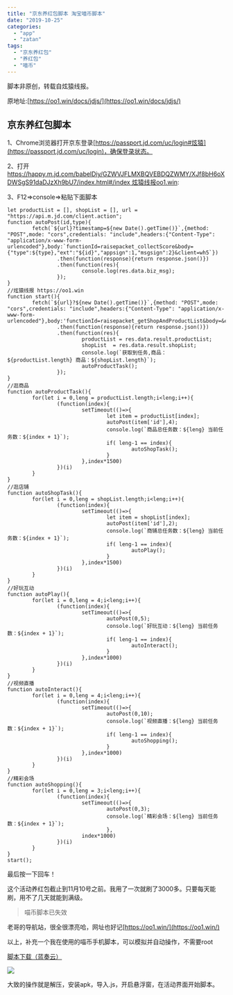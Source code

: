 ```yaml
---
title: "京东养红包脚本 淘宝喵币脚本"
date: "2019-10-25"
categories: 
  - "app"
  - "zatan"
tags: 
  - "京东养红包"
  - "养红包"
  - "喵币"
---
```


脚本非原创，转载自炫猿线报。

原地址:[https://oo1.win/docs/jdjs/](https://oo1.win/docs/jdjs/)

## 京东养红包脚本

1、Chrome浏览器打开京东登录[https://passport.jd.com/uc/login#炫猿](https://passport.jd.com/uc/login)，确保登录状态。

2、打开[https://happy.m.jd.com/babelDiy/GZWVJFLMXBQVEBDQZWMY/XJf8bH6oXDWSgS91daDJzXh9bU7/index.html#/index 炫猿线报oo1.win](https://happy.m.jd.com/babelDiy/GZWVJFLMXBQVEBDQZWMY/XJf8bH6oXDWSgS91daDJzXh9bU7/index.html#/index):

3、F12=>console=>粘贴下面脚本

```
let productList = [], shopList = [], url = "https://api.m.jd.com/client.action";
function autoPost(id,type){
        fetch(`${url}?timestamp=${new Date().getTime()}`,{method: "POST",mode: "cors",credentials: "include",headers:{"Content-Type": "application/x-www-form-urlencoded"},body:`functionId=raisepacket_collectScore&body={"type":${type},"ext":"${id}","appsign":1,"msgsign":2}&client=wh5`})
                .then(function(response){return response.json()})
                .then(function(res){
                        console.log(res.data.biz_msg);
                });
}
//炫猿线报 https://oo1.win
function start(){
        fetch(`${url}?${new Date().getTime()}`,{method: "POST",mode: "cors",credentials: "include",headers:{"Content-Type": "application/x-www-form-urlencoded"},body:'functionId=raisepacket_getShopAndProductList&body=&client=wh5'})
                .then(function(response){return response.json()})
                .then(function(res){
                        productList = res.data.result.productList;
                        shopList  = res.data.result.shopList;
                        console.log(`获取到任务,商品：${productList.length} 商品：${shopList.length}`);
                        autoProductTask();
                });
}
//逛商品
function autoProductTask(){
        for(let i = 0,leng = productList.length;i<leng;i++){
                (function(index){
                        setTimeout(()=>{
                                let item = productList[index];
                                autoPost(item['id'],4);
                                console.log(`商品总任务数：${leng} 当前任务数：${index + 1}`);
                                if( leng-1 == index){
                                        autoShopTask();
                                }
                        },index*1500)
                })(i)      
        }
}
//逛店铺
function autoShopTask(){
        for(let i = 0,leng = shopList.length;i<leng;i++){
                (function(index){
                        setTimeout(()=>{
                                let item = shopList[index];
                                autoPost(item['id'],2);
                                console.log(`商铺总任务数：${leng} 当前任务数：${index + 1}`);
                                if( leng-1 == index){
                                        autoPlay();
                                }
                        },index*1500)
                })(i)      
        }
}
//好玩互动
function autoPlay(){
        for(let i = 0,leng = 4;i<leng;i++){
                (function(index){
                        setTimeout(()=>{
                                autoPost(0,5);
                                console.log(`好玩互动：${leng} 当前任务数：${index + 1}`);
                                if( leng-1 == index){
                                        autoInteract();
                                }
                        },index*1000)
                })(i)      
        }
}
//视频直播
function autoInteract(){
        for(let i = 0,leng = 4;i<leng;i++){
                (function(index){
                        setTimeout(()=>{
                                autoPost(0,10);
                                console.log(`视频直播：${leng} 当前任务数：${index + 1}`);
                                if( leng-1 == index){
                                        autoShopping();
                                }
                        },index*1000)
                })(i)      
        }
}
//精彩会场
function autoShopping(){
        for(let i = 0,leng = 3;i<leng;i++){
                (function(index){
                        setTimeout(()=>{
                                autoPost(0,3);
                                console.log(`精彩会场：${leng} 当前任务数：${index + 1}`);
                                },
                        index*1000)
                })(i)      
        }
}
start();
```

最后按一下回车！

这个活动养红包截止到11月10号之前。我用了一次就刷了3000多。只要每天能刷，用不了几天就能到满级。

> 喵币脚本已失效

老哥的导航站，很全很漂亮哈，网址也好记[https://oo1.win/](https://oo1.win/)

以上，补充一个我在使用的喵币手机脚本，可以模拟并自动操作，不需要root

[脚本下载（蓝奏云）](https://www.lanzous.com/i6z7sxe)

![](images/pic_quark_1571990145993.png)

大致的操作就是解压，安装apk，导入.js，开启悬浮窗，在活动界面开始脚本。
